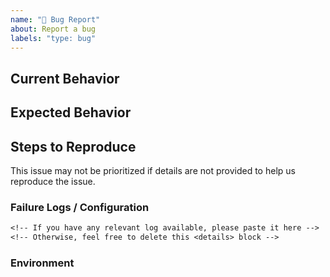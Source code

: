 ```yaml
---
name: "🐞 Bug Report"
about: Report a bug
labels: "type: bug"
---
```


<!-- Please do your best to fill out all of the sections below! -->

## Current Behavior

<!-- What is the behavior that currently you experience? -->

## Expected Behavior

<!-- What is the behavior that you expect to happen? -->
<!-- Is this a regression? .i.e Did this used to be the behavior at one point?  -->

## Steps to Reproduce

<!-- Help us help you by making it easy for us to reproduce your issue! -->

<!-- If possible please provide a minimal Github repo of your own -->
<!-- At the very least, provide as much detail as possible to help us reproduce the issue -->

<!-- Remove this line -->

This issue may not be prioritized if details are not provided to help us reproduce the issue.

### Failure Logs / Configuration

<!-- Please include any relevant log snippets or files here. -->

```txt
<!-- If you have any relevant log available, please paste it here -->
<!-- Otherwise, feel free to delete this <details> block -->
```

### Environment

<!-- It's important for us to know the context in which you experience this behavior! -->
<!-- Please paste the result of running `java -version` and `mvn -version` in your repo below! -->
